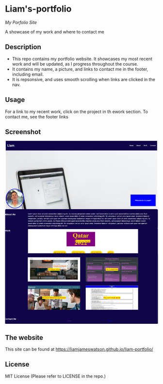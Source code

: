 # Liam's-portfolio

_My Porfolio Site_

A showcase of my work and where to contact me

## Description

- This repo contains my portfolio website. It showcases my most recent work and will be updated, as I progress throughout the course.
- It contains my name, a picture, and links to contact me in the footer, including email.
- It is repsonsive, and uses smooth scrolling when links are clicked in the nav.

## Usage

For a link to my recent work, click on the project in th ework section.
To contact me, see the footer links

## Screenshot

![Screenshot](screenshot.jpg)

## The website

This site can be found at https://liamjameswatson.github.io/liam-portfolio/

## License

MIT License (Please refer to LICENSE in the repo.)
